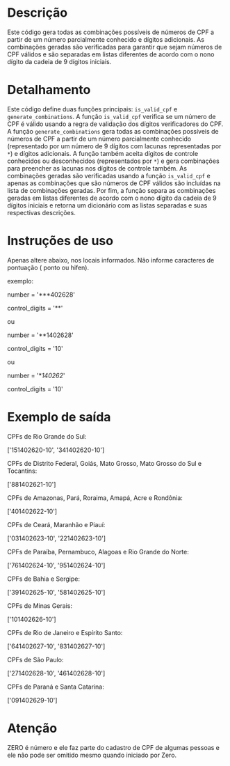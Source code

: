 # Descrição
Este código gera todas as combinações possíveis de números de CPF a partir de um número parcialmente conhecido e dígitos adicionais. As combinações geradas são verificadas para garantir que sejam números de CPF válidos e são separadas em listas diferentes de acordo com o nono dígito da cadeia de 9 dígitos iniciais.


# Detalhamento 
Este código define duas funções principais: `is_valid_cpf` e `generate_combinations`. A função `is_valid_cpf` verifica se um número de CPF é válido usando a regra de validação dos dígitos verificadores do CPF. A função `generate_combinations` gera todas as combinações possíveis de números de CPF a partir de um número parcialmente conhecido (representado por um número de 9 dígitos com lacunas representadas por `*`) e dígitos adicionais. A função também aceita dígitos de controle conhecidos ou desconhecidos (representados por `*`) e gera combinações para preencher as lacunas nos dígitos de controle também. As combinações geradas são verificadas usando a função `is_valid_cpf` e apenas as combinações que são números de CPF válidos são incluídas na lista de combinações geradas. Por fim, a função separa as combinações geradas em listas diferentes de acordo com o nono dígito da cadeia de 9 dígitos iniciais e retorna um dicionário com as listas separadas e suas respectivas descrições.

# Instruções de uso

Apenas altere abaixo, nos locais informados. Não informe caracteres de pontuação ( ponto ou hifen).

exemplo:

number = '***402628'

control_digits = '**'

ou

number = '**1402628'

control_digits = '10'

ou

number = '**140262*'

control_digits = '10'

# Exemplo de saída

CPFs de Rio Grande do Sul:

['151402620-10', '341402620-10']

CPFs de Distrito Federal, Goiás, Mato Grosso, Mato Grosso do Sul e Tocantins:

['881402621-10']

CPFs de Amazonas, Pará, Roraima, Amapá, Acre e Rondônia:

['401402622-10']

CPFs de Ceará, Maranhão e Piauí:

['031402623-10', '221402623-10']

CPFs de Paraíba, Pernambuco, Alagoas e Rio Grande do Norte:

['761402624-10', '951402624-10']

CPFs de Bahia e Sergipe:

['391402625-10', '581402625-10']

CPFs de Minas Gerais:

['101402626-10']

CPFs de Rio de Janeiro e Espírito Santo:

['641402627-10', '831402627-10']

CPFs de São Paulo:

['271402628-10', '461402628-10']

CPFs de Paraná e Santa Catarina:

['091402629-10']

# Atenção
ZERO é número e ele faz parte do cadastro de CPF de algumas pessoas e ele não pode ser omitido mesmo quando iniciado por Zero.
